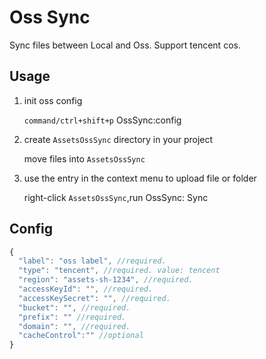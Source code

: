 # Oss Sync

Sync files between Local and Oss. Support tencent cos.

## Usage

1. init oss config

   `command/ctrl+shift+p` OssSync:config

2. create `AssetsOssSync` directory in your project

   move files into `AssetsOssSync`

3. use the entry in the context menu to upload file or folder

   right-click `AssetsOssSync`,run OssSync: Sync

## Config

```js
{
  "label": "oss label", //required.
  "type": "tencent", //required. value: tencent
  "region": "assets-sh-1234", //required.
  "accessKeyId": "", //required.
  "accessKeySecret": "", //required.
  "bucket": "", //required.
  "prefix": "" //required.
  "domain": "", //required.
  "cacheControl":"" //optional
}
```
